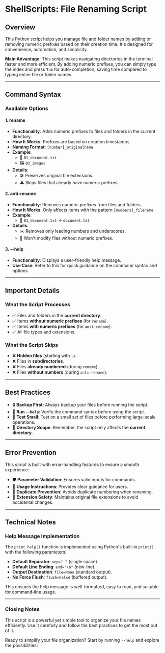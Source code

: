 # ShellScripts: File Renaming Script 

## Overview
This Python script helps you manage file and folder names by adding or removing numeric prefixes based on their creation time. It's designed for convenience, automation, and simplicity.

**Main Advantage**: This script makes navigating directories in the terminal faster and more efficient. By adding numeric prefixes, you can simply type the index and press `Tab` for auto-completion, saving time compared to typing entire file or folder names.

---

## Command Syntax

### **Available Options**

#### 1. **rename**
- **Functionality**: Adds numeric prefixes to files and folders in the current directory.
- **How It Works**: Prefixes are based on creation timestamps.
- **Naming Format**: `[number]_originalname`
- **Example**:
  - 📄 `01_document.txt`
  - 🖼️ `02_images`
- **Details**:
  - 🛠️ Preserves original file extensions.
  - ⚠️ Skips files that already have numeric prefixes.

#### 2. **anti-rename**
- **Functionality**: Removes numeric prefixes from files and folders.
- **How It Works**: Only affects items with the pattern `[numbers]_filename`.
- **Example**:
  - 🔄 `01_document.txt` → `document.txt`
- **Details**:
  - ✂️ Removes only leading numbers and underscores.
  - 🚫 Won't modify files without numeric prefixes.

#### 3. **--help**
- **Functionality**: Displays a user-friendly help message.
- **Use Case**: Refer to this for quick guidance on the command syntax and options.

---

## Important Details

### **What the Script Processes**
- ✅ Files and folders in the **current directory**.
- ✅ Items **without numeric prefixes** (for `rename`).
- ✅ Items **with numeric prefixes** (for `anti-rename`).
- ✅ All file types and extensions.

### **What the Script Skips**
- ❌ **Hidden files** (starting with `.`).
- ❌ Files in **subdirectories**.
- ❌ Files **already numbered** (during `rename`).
- ❌ Files **without numbers** (during `anti-rename`).

---

## Best Practices
- 🔒 **Backup First**: Always backup your files before running the script.
- 📖 **Run `--help`**: Verify the command syntax before using the script.
- 🧪 **Test Small**: Test on a small set of files before performing large-scale operations.
- 📂 **Directory Scope**: Remember, the script only affects the **current directory**.

---

## Error Prevention
This script is built with error-handling features to ensure a smooth experience:
- 🛡️ **Parameter Validation**: Ensures valid inputs for commands.
- 📝 **Usage Instructions**: Provides clear guidance for users.
- 🔢 **Duplicate Prevention**: Avoids duplicate numbering when renaming.
- 💾 **Extension Safety**: Maintains original file extensions to avoid accidental changes.

---

## Technical Notes

### **Help Message Implementation**
The `print_help()` function is implemented using Python's built-in `print()` with the following parameters:
- **Default Separator**: `sep=" "` (single space).
- **Default Line Ending**: `end="\n"` (new line).
- **Output Destination**: `file=None` (standard output).
- **No Force Flush**: `flush=False` (buffered output).

This ensures the help message is well-formatted, easy to read, and suitable for command-line usage.

---

### **Closing Notes**
This script is a powerful yet simple tool to organize your file names efficiently. Use it carefully and follow the best practices to get the most out of it.

Ready to simplify your file organization? Start by running `--help` and explore the possibilities!

